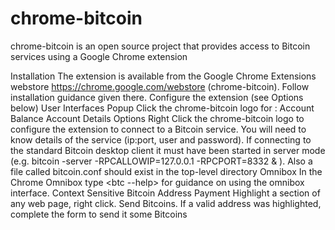 chrome-bitcoin
======================

chrome-bitcoin is an open source project that provides access to Bitcoin services using a Google Chrome extension

Installation
	The extension is available from the Google Chrome Extensions webstore https://chrome.google.com/webstore (chrome-bitcoin). 
	Follow installation guidance given there.
	Configure the extension (see Options below)
User Interfaces
	Popup
		Click the chrome-bitcoin logo for :
			Account Balance
			Account Details
	Options
		Right Click the chrome-bitcoin logo to configure the extension to connect to a Bitcoin service. You will need to know details of the service (ip:port, user and password).
		If connecting to the standard Bitcoin desktop client it must have been started in server mode (e.g. bitcoin -server -RPCALLOWIP=127.0.0.1 -RPCPORT=8332 & ). Also a file called bitcoin.conf should exist in the top-level directory
	Omnibox
		In the Chrome Omnibox type <btc --help> for guidance on using the omnibox interface.
	Context Sensitive
		Bitcoin Address
			Payment
				Highlight a section of any web page, right click. Send Bitcoins. 
				If a valid address was highlighted, complete the form to send it some Bitcoins
